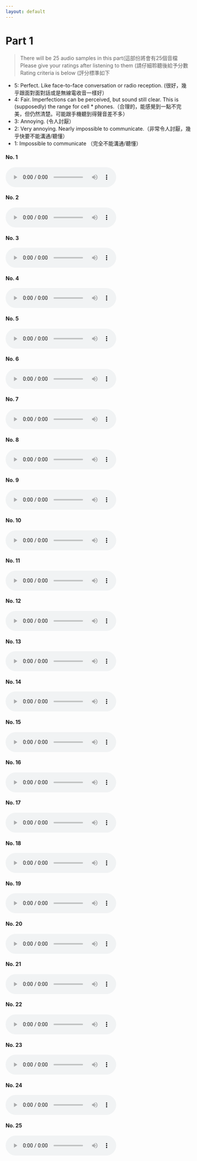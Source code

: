 ```yaml
---
layout: default
---
```

# Part 1 
> There will be 25 audio samples in this part(這部份將會有25個音檔
Please give your ratings after listening to them (請仔細聆聽後給予分數
Rating criteria is below (評分標準如下
* 5: Perfect. Like face-to-face conversation or radio reception. (很好，幾乎跟面對面對話或是​​無線電收音一樣好）
* 4: Fair. Imperfections can be perceived, but sound still clear. This is (supposedly) the range for cell * phones.（合理的，能感覺到一點不完美，但仍然清楚。可能跟手機聽到得聲音差不多）
* 3: Annoying. (令人討厭）
* 2: Very annoying. Nearly impossible to communicate.（非常令人討厭，幾乎快要不能溝通/聽懂）
* 1: Impossible to communicate （完全不能溝通/聽懂）

#### No. 1
<audio src="MOS/separate/f05-read-0289_predicted.wav" controls preload></audio>
#### No. 2
<audio src="MOS/share/f05-read-0343_predicted.wav" controls preload></audio>
#### No. 3
<audio src="MOS/ground_truth/f05-read-0296.wav" controls preload></audio>
#### No. 4
<audio src="MOS/map/f05-read-0996_predicted.wav" controls preload></audio>
#### No. 5
<audio src="MOS/share/f05-read-0971_predicted.wav" controls preload></audio>
#### No. 6
<audio src="MOS/ground_truth/f05-read-0892.wav" controls preload></audio>
#### No. 7
<audio src="MOS/ground_truth/f05-read-0706.wav" controls preload></audio>
#### No. 8
<audio src="MOS/scratch/1.wav" controls preload></audio>
#### No. 9
<audio src="MOS/ground_truth/f05-read-0532.wav" controls preload></audio>
#### No. 10
<audio src="MOS/scratch/3.wav" controls preload></audio>
#### No. 11
<audio src="MOS/map/f05-read-0703_predicted.wav" controls preload></audio>
#### No. 12
<audio src="MOS/separate/f05-read-0247_predicted.wav" controls preload></audio>
#### No. 13
<audio src="MOS/share/f05-read-0372_predicted.wav" controls preload></audio>
#### No. 14
<audio src="MOS/ground_truth/f05-read-0762.wav" controls preload></audio>
#### No. 15
<audio src="MOS/scratch/10.wav" controls preload></audio>
#### No. 16
<audio src="MOS/share/f05-read-0290_predicted.wav" controls preload></audio>
#### No. 17
<audio src="MOS/share/f05-read-0826_predicted.wav" controls preload></audio>
#### No. 18
<audio src="MOS/map/f05-read-0170_predicted.wav" controls preload></audio>
#### No. 19
<audio src="MOS/separate/f05-read-0306_predicted.wav" controls preload></audio>
#### No. 20
<audio src="MOS/map/f05-read-0115_predicted.wav" controls preload></audio>
#### No. 21
<audio src="MOS/map/f05-read-0608_predicted.wav" controls preload></audio>
#### No. 22
<audio src="MOS/scratch/2.wav" controls preload></audio>
#### No. 23
<audio src="MOS/scratch/9.wav" controls preload></audio>
#### No. 24
<audio src="MOS/separate/f05-read-0290_predicted.wav" controls preload></audio>
#### No. 25
<audio src="MOS/separate/f05-read-0221_predicted.wav" controls preload></audio>